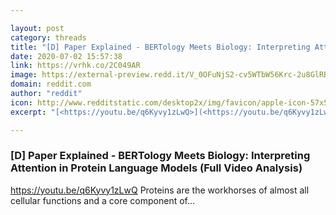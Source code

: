```yaml
---

layout: post
category: threads
title: "[D] Paper Explained - BERTology Meets Biology: Interpreting Attention in Protein Language Models (Full Video Analysis)"
date: 2020-07-02 15:57:38
link: https://vrhk.co/2C049AR
image: https://external-preview.redd.it/V_0OFuNjS2-cv5WTbW56Krc-2u8GlRB0O3h4nqW0wrM.jpg?width=480&height=251.308900524&auto=webp&crop=480:251.308900524,smart&s=ec5c57ce024f4ca39d99d20a657d643d3428d82d
domain: reddit.com
author: "reddit"
icon: http://www.redditstatic.com/desktop2x/img/favicon/apple-icon-57x57.png
excerpt: "[<https://youtu.be/q6Kyvy1zLwQ>](<https://youtu.be/q6Kyvy1zLwQ>) Proteins are the workhorses of almost all cellular functions and a core component of..."

---
```


### [D] Paper Explained - BERTology Meets Biology: Interpreting Attention in Protein Language Models (Full Video Analysis)

[<https://youtu.be/q6Kyvy1zLwQ>](<https://youtu.be/q6Kyvy1zLwQ>) Proteins are the workhorses of almost all cellular functions and a core component of...
